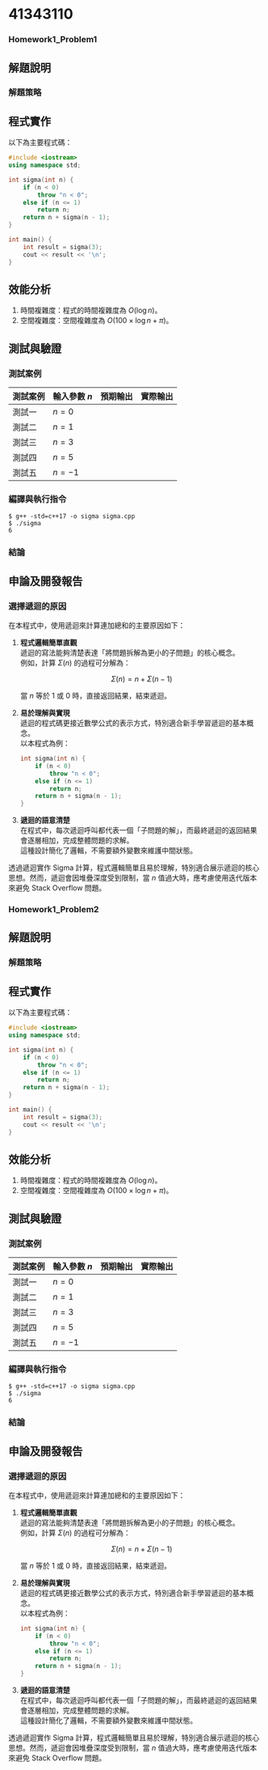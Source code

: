 # 41343110

### Homework1_Problem1

## 解題說明



### 解題策略



## 程式實作

以下為主要程式碼：

```cpp
#include <iostream>
using namespace std;

int sigma(int n) {
    if (n < 0)
        throw "n < 0";
    else if (n <= 1)
        return n;
    return n + sigma(n - 1);
}

int main() {
    int result = sigma(3);
    cout << result << '\n';
}
```

## 效能分析

1. 時間複雜度：程式的時間複雜度為 $O(\log n)$。
2. 空間複雜度：空間複雜度為 $O(100\times \log n + \pi)$。

## 測試與驗證

### 測試案例

| 測試案例 | 輸入參數 $n$ | 預期輸出 | 實際輸出 |
|----------|--------------|----------|----------|
| 測試一   | $n = 0$      |          |          |
| 測試二   | $n = 1$      |          |          |
| 測試三   | $n = 3$      |          |          |
| 測試四   | $n = 5$      |         |         |
| 測試五   | $n = -1$     |        |         |

### 編譯與執行指令

```shell
$ g++ -std=c++17 -o sigma sigma.cpp
$ ./sigma
6
```

### 結論



    

## 申論及開發報告

### 選擇遞迴的原因

在本程式中，使用遞迴來計算連加總和的主要原因如下：

1. **程式邏輯簡單直觀**  
   遞迴的寫法能夠清楚表達「將問題拆解為更小的子問題」的核心概念。  
   例如，計算 $\Sigma(n)$ 的過程可分解為：  

   $$
   \Sigma(n) = n + \Sigma(n-1)
   $$

   當 $n$ 等於 1 或 0 時，直接返回結果，結束遞迴。

2. **易於理解與實現**  
   遞迴的程式碼更接近數學公式的表示方式，特別適合新手學習遞迴的基本概念。  
   以本程式為例：  

   ```cpp
   int sigma(int n) {
       if (n < 0)
           throw "n < 0";
       else if (n <= 1)
           return n;
       return n + sigma(n - 1);
   }
   ```

3. **遞迴的語意清楚**  
   在程式中，每次遞迴呼叫都代表一個「子問題的解」，而最終遞迴的返回結果會逐層相加，完成整體問題的求解。  
   這種設計簡化了邏輯，不需要額外變數來維護中間狀態。

透過遞迴實作 Sigma 計算，程式邏輯簡單且易於理解，特別適合展示遞迴的核心思想。然而，遞迴會因堆疊深度受到限制，當 $n$ 值過大時，應考慮使用迭代版本來避免 Stack Overflow 問題。


### Homework1_Problem2

## 解題說明



### 解題策略



## 程式實作

以下為主要程式碼：

```cpp
#include <iostream>
using namespace std;

int sigma(int n) {
    if (n < 0)
        throw "n < 0";
    else if (n <= 1)
        return n;
    return n + sigma(n - 1);
}

int main() {
    int result = sigma(3);
    cout << result << '\n';
}
```

## 效能分析

1. 時間複雜度：程式的時間複雜度為 $O(\log n)$。
2. 空間複雜度：空間複雜度為 $O(100\times \log n + \pi)$。

## 測試與驗證

### 測試案例

| 測試案例 | 輸入參數 $n$ | 預期輸出 | 實際輸出 |
|----------|--------------|----------|----------|
| 測試一   | $n = 0$      |          |          |
| 測試二   | $n = 1$      |          |          |
| 測試三   | $n = 3$      |          |          |
| 測試四   | $n = 5$      |         |         |
| 測試五   | $n = -1$     |        |         |

### 編譯與執行指令

```shell
$ g++ -std=c++17 -o sigma sigma.cpp
$ ./sigma
6
```

### 結論



    

## 申論及開發報告

### 選擇遞迴的原因

在本程式中，使用遞迴來計算連加總和的主要原因如下：

1. **程式邏輯簡單直觀**  
   遞迴的寫法能夠清楚表達「將問題拆解為更小的子問題」的核心概念。  
   例如，計算 $\Sigma(n)$ 的過程可分解為：  

   $$
   \Sigma(n) = n + \Sigma(n-1)
   $$

   當 $n$ 等於 1 或 0 時，直接返回結果，結束遞迴。

2. **易於理解與實現**  
   遞迴的程式碼更接近數學公式的表示方式，特別適合新手學習遞迴的基本概念。  
   以本程式為例：  

   ```cpp
   int sigma(int n) {
       if (n < 0)
           throw "n < 0";
       else if (n <= 1)
           return n;
       return n + sigma(n - 1);
   }
   ```

3. **遞迴的語意清楚**  
   在程式中，每次遞迴呼叫都代表一個「子問題的解」，而最終遞迴的返回結果會逐層相加，完成整體問題的求解。  
   這種設計簡化了邏輯，不需要額外變數來維護中間狀態。

透過遞迴實作 Sigma 計算，程式邏輯簡單且易於理解，特別適合展示遞迴的核心思想。然而，遞迴會因堆疊深度受到限制，當 $n$ 值過大時，應考慮使用迭代版本來避免 Stack Overflow 問題。
